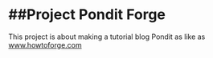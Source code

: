 ##Project Pondit Forge
===================================
This project is about making a tutorial blog Pondit as like as www.howtoforge.com
